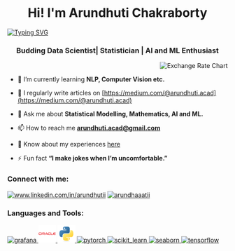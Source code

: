 <h1 align="center">Hi! I'm Arundhuti Chakraborty</h1>

<a href="https://git.io/typing-svg"><img src="https://readme-typing-svg.herokuapp.com?font=Fira+Code&weight=500&pause=1000&color=07F7A8&width=435&lines=%22Transforming+Data+into+Knowledge%22" alt="Typing SVG" /></a>

<h3 align="center">Budding Data Scientist| Statistician | AI and ML Enthusiast</h3>
<div align="right">
  <img src="https://i.gifer.com/372y.gif" alt="Exchange Rate Chart">
</div>

- 🌱 I’m currently learning **NLP, Computer Vision etc.**

- 📝 I regularly write articles on [https://medium.com/@arundhuti.acad](https://medium.com/@arundhuti.acad)

- 💬 Ask me about **Statistical Modelling, Mathematics, AI and ML.**

- 📫 How to reach me **arundhuti.acad@gmail.com**

- 📄 Know about my experiences [here](https://drive.google.com/file/d/1NxOr1FpQ3HyFPSBIXwyeuw1sV97BCWUs/view?usp=drive_link)

- ⚡ Fun fact **“I make jokes when I’m uncomfortable.”**

<h3 align="left">Connect with me:</h3>
<p align="left">
<a href="https://www.linkedin.com/in/arundhutii/" target="blank"><img align="center" src="https://raw.githubusercontent.com/rahuldkjain/github-profile-readme-generator/master/src/images/icons/Social/linked-in-alt.svg" alt="www.linkedin.com/in/arundhutii" height="30" width="40" /></a>
<a href="https://instagram.com/arundhaaatii" target="blank"><img align="center" src="https://raw.githubusercontent.com/rahuldkjain/github-profile-readme-generator/master/src/images/icons/Social/instagram.svg" alt="arundhaaatii" height="30" width="40" /></a>
</p>

<h3 align="left">Languages and Tools:</h3>
<p align="left"> <a href="https://grafana.com" target="_blank" rel="noreferrer"> <img src="https://www.vectorlogo.zone/logos/grafana/grafana-icon.svg" alt="grafana" width="40" height="40"/> </a> <a href="https://www.oracle.com/" target="_blank" rel="noreferrer"> <img src="https://raw.githubusercontent.com/devicons/devicon/master/icons/oracle/oracle-original.svg" alt="oracle" width="40" height="40"/> </a> <a href="https://www.python.org" target="_blank" rel="noreferrer"> <img src="https://raw.githubusercontent.com/devicons/devicon/master/icons/python/python-original.svg" alt="python" width="40" height="40"/> </a> <a href="https://pytorch.org/" target="_blank" rel="noreferrer"> <img src="https://www.vectorlogo.zone/logos/pytorch/pytorch-icon.svg" alt="pytorch" width="40" height="40"/> </a> <a href="https://scikit-learn.org/" target="_blank" rel="noreferrer"> <img src="https://upload.wikimedia.org/wikipedia/commons/0/05/Scikit_learn_logo_small.svg" alt="scikit_learn" width="40" height="40"/> </a> <a href="https://seaborn.pydata.org/" target="_blank" rel="noreferrer"> <img src="https://seaborn.pydata.org/_images/logo-mark-lightbg.svg" alt="seaborn" width="40" height="40"/> </a> <a href="https://www.tensorflow.org" target="_blank" rel="noreferrer"> <img src="https://www.vectorlogo.zone/logos/tensorflow/tensorflow-icon.svg" alt="tensorflow" width="40" height="40"/> </a> </p>

